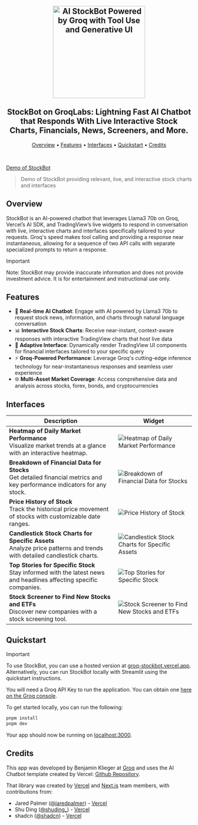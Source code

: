 <h2 align="center">
 <br>
 <img src="https://i.imgur.com/f1C7EdN.png" alt="AI StockBot Powered by Groq with Tool Use and Generative UI" width="250">
 <br>
 <br>
 StockBot on GroqLabs: Lightning Fast AI Chatbot that Responds With Live Interactive Stock Charts, Financials, News, Screeners, and More. 
 <br>
</h2>

<p align="center">
 <a href="#Overview">Overview</a> •
 <a href="#Features">Features</a> •
  <a href="#Interfaces">Interfaces</a> •
 <a href="#Quickstart">Quickstart</a> •
 <a href="#Credits">Credits</a>
</p>

<br>

[Demo of StockBot](https://github.com/user-attachments/assets/5bcb0f0d-1255-4ccd-b1c2-82cc841abb53)
> Demo of StockBot providing relevant, live, and interactive stock charts and interfaces

## Overview

StockBot is an AI-powered chatbot that leverages Llama3 70b on Groq, Vercel’s AI SDK, and TradingView’s live widgets to respond in conversation with live, interactive charts and interfaces specifically tailored to your requests. Groq's speed makes tool calling and providing a response near instantaneous, allowing for a sequence of two API calls with separate specialized prompts to return a response.

> [!IMPORTANT]
>  Note: StockBot may provide inaccurate information and does not provide investment advice. It is for entertainment and instructional use only.

## Features

- 🤖 **Real-time AI Chatbot**: Engage with AI powered by Llama3 70b to request stock news, information, and charts through natural language conversation
- 📊 **Interactive Stock Charts**: Receive near-instant, context-aware responses with interactive TradingView charts that host live data
- 🔄 **Adaptive Interface**: Dynamically render TradingView UI components for financial interfaces tailored to your specific query
- ⚡ **Groq-Powered Performance**: Leverage Groq's cutting-edge inference technology for near-instantaneous responses and seamless user experience
- 🌐 **Multi-Asset Market Coverage**: Access comprehensive data and analysis across stocks, forex, bonds, and cryptocurrencies

## Interfaces
| Description | Widget |
|-------------|--------|
| **Heatmap of Daily Market Performance**<br>Visualize market trends at a glance with an interactive heatmap. | ![Heatmap of Daily Market Performance](https://github.com/user-attachments/assets/2e3919a3-280b-4be4-adcd-a1ff636bff3e) |
| **Breakdown of Financial Data for Stocks**<br>Get detailed financial metrics and key performance indicators for any stock. | ![Breakdown of Financial Data for Stocks](https://github.com/user-attachments/assets/c1c32dac-8295-4efb-ac1e-2eea8a89e7db) |
| **Price History of Stock**<br>Track the historical price movement of stocks with customizable date ranges. | ![Price History of Stock](https://github.com/user-attachments/assets/f588068e-4d95-4188-96fd-866d355c993e) |
| **Candlestick Stock Charts for Specific Assets**<br>Analyze price patterns and trends with detailed candlestick charts. | ![Candlestick Stock Charts for Specific Assets](https://github.com/user-attachments/assets/ce9ea4a8-a1fe-4ce7-be60-3f5d64d50ced) |
| **Top Stories for Specific Stock**<br>Stay informed with the latest news and headlines affecting specific companies. | ![Top Stories for Specific Stock](https://github.com/user-attachments/assets/fa0693f4-8eca-4d5c-90e7-42afda0d8acc) |
| **Stock Screener to Find New Stocks and ETFs**<br>Discover new companies with a stock screening tool. | ![Stock Screener to Find New Stocks and ETFs](https://github.com/user-attachments/assets/8ecadec9-69a1-4e18-a9fe-7b30df9f6ff5) |

## Quickstart

> [!IMPORTANT]
> To use StockBot, you can use a hosted version at [groq-stockbot.vercel.app](https://groq-stockbot.vercel.app/).
> Alternatively, you can run StockBot locally with Streamlit using the quickstart instructions.


You will need a Groq API Key to run the application. You can obtain one [here on the Groq console](https://console.groq.com/keys).

To get started locally, you can run the following:

```bash
pnpm install
pnpm dev
```

Your app should now be running on [localhost:3000](http://localhost:3000/).

## Credits

This app was developed by Benjamin Klieger at [Groq](https://groq.com) and uses the AI Chatbot template created by Vercel: [Github Repository](https://github.com/vercel/ai-chatbot).

That library was created by [Vercel](https://vercel.com) and [Next.js](https://nextjs.org) team members, with contributions from:

- Jared Palmer ([@jaredpalmer](https://twitter.com/jaredpalmer)) - [Vercel](https://vercel.com)
- Shu Ding ([@shuding\_](https://twitter.com/shuding_)) - [Vercel](https://vercel.com)
- shadcn ([@shadcn](https://twitter.com/shadcn)) - [Vercel](https://vercel.com)
